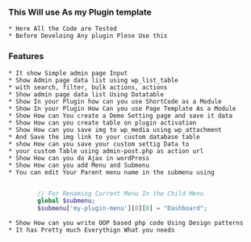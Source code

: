 ### This Will use As my Plugin template
	* Here All the Code are Tested
	* Before Develoing Any plugin Plese Use this

### Features
	* It show Simple admin page Input 
	* Show Admin page data list using wp_list_table
	* with search, filter, bulk actions, actions
	* Show admin page data list Using Datatable
	* Show In your Plugin how can you use ShortCode as a Module
	* Show In your Plugin How Can you use Page Template As a Module
	* Show How can You create a Demo Setting page and save it data
	* Show How can you create table on plugin activation
	* Show How can you save img to wp_media using wp_attachment 
	* And Save the img link to your custom database table
	* show How can you save your custom settig Data to 
	* your custom Table using admin-post.php as action url
	* Show How can you do Ajax in wordPress
	* Show How can you add Menu and Submenu 
	* You can edit Your Parent menu name in the submenu using 

```php

		// For Renaming Current Menu In the Child Menu
        global $submenu;
        $submenu['my-plugin-menu'][0][0] = "Dashboard";
```
	* Show How can you write OOP based php code Using Design patterns
	* It has Pretty much Everythign What you needs
